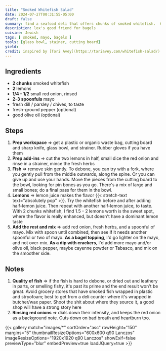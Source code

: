 ```yaml
---
title: "Smoked Whitefish Salad"
date: 2024-07-27T00:31:55-05:00
draft: false
summary: find a seafood deli that offers chunks of smoked whitefish.  Couple of those, couple lemons and some red onion + fresh herbs, with just enough mayo, and you've got whitefish salad.
description: lox's good friend for bagels
cuisine: Jewish
tags: [ smoked, mayo, bagels ]
tools: [glass bowl, stainer, cutting board]
yield:
credit: inspired by [Tori Avey](https://toriavey.com/whitefish-salad/)
---
```


## Ingredients

* **2 chunks** smoked whitefish
* **2** lemons
* **1/4 - 1/2** small red onion, rinsed
* **2-3 spoonfuls** mayo
* fresh dill / parsley / chives, to taste
* fresh-ground pepper (optional)
* good olive oil (optional)

## Steps

1. **Prep workspace** => get a plastic or organic waste bag, cutting board and sharp knife, glass bowl, and strainer.  Rubber gloves if you have them
2. **Prep add-ins** => cut the two lemons in half, small dice the red onion and rinse in a strainer, mince the fresh herbs
3. **Fish** => remove skin gently.  To debone, you can try with a fork, where you gently pull from the middle outwards, along the spine.  Or you can give up and use your hands.  Move the pieces from the cutting board to the bowl, looking for pin bones as you go.  There's a mix of large and small bones; do a final pass for them in the bowl.
4. **Lemons** => lemon juice makes the flavor {{< stretch-text text="absolutely pop" >}}.  Try the whitefish before and after adding half-lemon juice.  Then repeat with another half-lemon juice, to taste.  With 2 chunks whitefish, I find 1.5 - 2 lemons worth is the sweet spot, where the flavor is really enhanced, but doesn't have a dominant lemon taste
5. **Add the rest and mix** => add red onion, fresh herbs, and a spoonful of mayo.  Mix with spoon until combined, then see if it needs another spoonful or two of mayo.  **As a bagel topping**, I'd go lighter on the mayo, and not over-mix.  **As a dip with crackers**, I'd add more mayo and/or olive oil, black pepper, maybe cayenne powder or Tabasco, and mix on the smoother side.

## Notes

1. **Quality of fish** => if the fish is hard to debone, or dried out and leathery in parts, or smelling fishy, it's past its prime and the end result won't be great.  Avoid grocery stores that have smoked fish wrapped in plastic and stryofoam; best to get from a deli counter where it's wrapped in butcher/wax paper.  Shoot the shit about where they source it, a good shop will have a strong story here
2. **Rinsing red onions** => dials down their intensity, and keeps the red onion as a background note.  Cuts down on bad breath and heartburn too.

{{< gallery match="images/*" sortOrder="asc" rowHeight="150" margins="5" thumbnailResizeOptions="600x600 q90 Lanczos" imageResizeOptions="1920x1920 q90 Lanczos" showExif=false previewType="blur" embedPreview=true loadJQuery=true >}}
